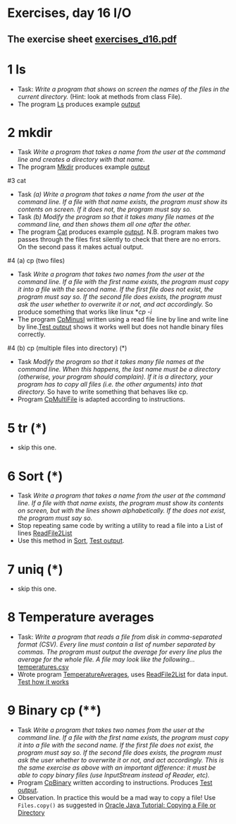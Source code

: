# Exercises, day 16 I/O

## The exercise sheet [exercises_d16.pdf](exercises_d16.pdf) 

# 1 ls
* Task: *Write a program that shows on screen the names of the files in the current directory.*
  (Hint: look at methods from class File).
* The program [Ls](src/likeunix/Ls.java) produces example [output](outputs/Ls_example_output.md)

# 2 mkdir
* Task *Write a program that takes a name from the user at the command line and creates a directory with that name.*
* The program [Mkdir](src/likeunix/Mkdir.java) produces example [output](outputs/Mkdir_example_output.md)

#3 cat
* Task *(a) Write a program that takes a name from the user at the command line. If a file with that name exists, the program must show its contents on screen. If it does not, the program must say so.*
*  Task *(b) Modify the program so that it takes many file names at the command line, and then shows them all one after the other.*
* The program [Cat](src/likeunix/Cat.java) produces example [output](outputs/Cat_example_out.md). N.B.
program makes two passes through the files first silently to check that there are no errors. On the second pass
it makes actual output.


#4 (a) cp (two files)
* Task *Write a program that takes two names from the user at the command line. If a file with the first name exists, the program must copy it into a file with the second name. If the first file does not exist, the program must say so. If the second file does exists, the program must ask the user whether to overwrite it or not, and act accordingly.* So produce something that works like linux **cp -i*
* The program [CpMinusI](src/likeunix/CpMinusI.java) written using a read file line by line and write line by line.[Test output](outputs/cpA_example_out.md) shows it works well but does not handle binary files correctly.


#4 (b) cp (multiple files into directory) (*)
* Task *Modify the program so that it takes many file names at the command line. When this happens, the last name must be a directory (otherwise, your program should complain). If it is a directory, your program has to copy all files (i.e. the other arguments) into that directory.* So have to write something that behaves like cp.
* Program [CpMultiFile](src/likeunix/CpMultiFile.java) is adapted according to instructions. 


# 5 tr (*)
* skip this one.

# 6 Sort (*)
* Task *Write a program that takes a name from the user at the command line. If a file with that name exists, the program must show its contents on screen, but with the lines shown alphabetically. If the does not exist, the program must say so.*
* Stop repeating same code by writing a utility to read a file into a List of lines 
[ReadFile2List](src/likeunix/ReadFile2List.java)
* Use this method in [Sort](src/likeunix/Sort.java), [Test output](outputs/Sort_example_out.md).

# 7 uniq (*)
* skip this one.

# 8 Temperature averages
* Task: *Write a program that reads a file from disk in comma-separated format (CSV). Every line must contain a list of number separated by commas. The program must output the average for every line plus the average for the whole file. A file may look like the following...* [temperatures.csv](datafiles/temperatures.csv)
* Wrote program [TemperatureAverages](src/likeunix/TemperatureAverages.java), uses [ReadFile2List](src/likeunix/ReadFile2List.java) for data input. [Test how it works](outputs/TemperatureAverages_example_out.md)

# 9 Binary cp (**)
* Task *Write a program that takes two names from the user at the command line. If a file with the first name exists, the program must copy it into a file with the second name. If the first file does not exist, the program must say so. If the second file does exists, the program must ask the user whether to overwrite it or not, and act accordingly. This is the same exercise as above with an important difference: it must be able to copy binary files (use InputStream instead of Reader, etc).*
* Program [CpBinary](src/likeunix/CpBinary.java) written according to instructions. Produces  [Test output](outputs/CpBinary_example_out.md).
* Observation. In practice this would be a mad way to copy a file! Use `Files.copy()` as suggested in 
[Oracle Java Tutorial: Copying a File or Directory](http://docs.oracle.com/javase/tutorial/essential/io/copy.html)

